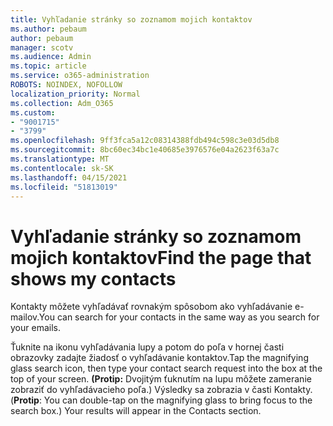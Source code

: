 ```yaml
---
title: Vyhľadanie stránky so zoznamom mojich kontaktov
ms.author: pebaum
author: pebaum
manager: scotv
ms.audience: Admin
ms.topic: article
ms.service: o365-administration
ROBOTS: NOINDEX, NOFOLLOW
localization_priority: Normal
ms.collection: Adm_O365
ms.custom:
- "9001715"
- "3799"
ms.openlocfilehash: 9ff3fca5a12c08314388fdb494c598c3e03d5db8
ms.sourcegitcommit: 8bc60ec34bc1e40685e3976576e04a2623f63a7c
ms.translationtype: MT
ms.contentlocale: sk-SK
ms.lasthandoff: 04/15/2021
ms.locfileid: "51813019"
---
```

# <a name="find-the-page-that-shows-my-contacts"></a><span data-ttu-id="c1813-102">Vyhľadanie stránky so zoznamom mojich kontaktov</span><span class="sxs-lookup"><span data-stu-id="c1813-102">Find the page that shows my contacts</span></span>

<span data-ttu-id="c1813-103">Kontakty môžete vyhľadávať rovnakým spôsobom ako vyhľadávanie e-mailov.</span><span class="sxs-lookup"><span data-stu-id="c1813-103">You can search for your contacts in the same way as you search for your emails.</span></span>
 
<span data-ttu-id="c1813-104">Ťuknite na ikonu vyhľadávania lupy a potom do poľa v hornej časti obrazovky zadajte žiadosť o vyhľadávanie kontaktov.</span><span class="sxs-lookup"><span data-stu-id="c1813-104">Tap the magnifying glass search icon, then type your contact search request into the box at the top of your screen.</span></span> <span data-ttu-id="c1813-105">**(Protip:** Dvojitým ťuknutím na lupu môžete zameranie zobraziť do vyhľadávacieho poľa.) Výsledky sa zobrazia v časti Kontakty.</span><span class="sxs-lookup"><span data-stu-id="c1813-105">(**Protip**: You can double-tap on the magnifying glass to bring focus to the search box.) Your results will appear in the Contacts section.</span></span>
